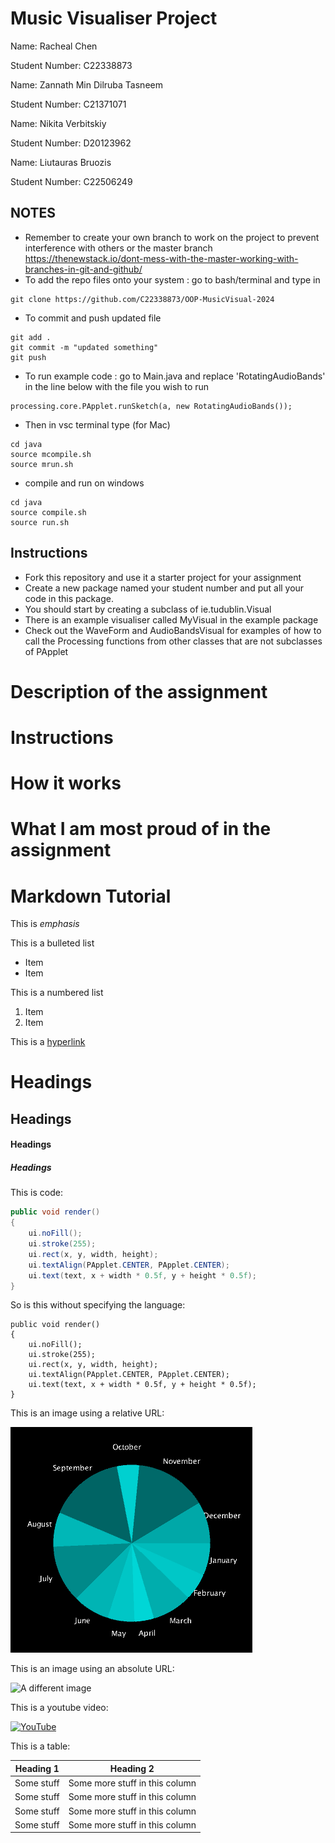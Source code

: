 # Music Visualiser Project

Name: Racheal Chen

Student Number: C22338873

Name: Zannath Min Dilruba Tasneem

Student Number: C21371071

Name: Nikita Verbitskiy

Student Number: D20123962

Name: Liutauras Bruozis

Student Number: C22506249


## NOTES

- Remember to create your own branch to work on the project to prevent interference with others or the master branch
https://thenewstack.io/dont-mess-with-the-master-working-with-branches-in-git-and-github/
- To add the repo files onto your system : go to bash/terminal and type in 
```
git clone https://github.com/C22338873/OOP-MusicVisual-2024
```
- To commit and push updated file 
```
git add .
git commit -m "updated something"
git push
```
- To run example code : go to Main.java and replace 'RotatingAudioBands' in the line below with the file you wish to run
```
processing.core.PApplet.runSketch(a, new RotatingAudioBands());
``` 
- Then in vsc terminal type (for Mac)
```
cd java
source mcompile.sh
source mrun.sh
```
- compile and run on windows
```
cd java
source compile.sh
source run.sh
```

## Instructions
- Fork this repository and use it a starter project for your assignment
- Create a new package named your student number and put all your code in this package.
- You should start by creating a subclass of ie.tudublin.Visual
- There is an example visualiser called MyVisual in the example package
- Check out the WaveForm and AudioBandsVisual for examples of how to call the Processing functions from other classes that are not subclasses of PApplet

# Description of the assignment

# Instructions

# How it works

# What I am most proud of in the assignment

# Markdown Tutorial

This is *emphasis*

This is a bulleted list

- Item
- Item

This is a numbered list

1. Item
1. Item

This is a [hyperlink](http://bryanduggan.org)

# Headings
## Headings
#### Headings
##### Headings

This is code:

```Java
public void render()
{
	ui.noFill();
	ui.stroke(255);
	ui.rect(x, y, width, height);
	ui.textAlign(PApplet.CENTER, PApplet.CENTER);
	ui.text(text, x + width * 0.5f, y + height * 0.5f);
}
```

So is this without specifying the language:

```
public void render()
{
	ui.noFill();
	ui.stroke(255);
	ui.rect(x, y, width, height);
	ui.textAlign(PApplet.CENTER, PApplet.CENTER);
	ui.text(text, x + width * 0.5f, y + height * 0.5f);
}
```

This is an image using a relative URL:

![An image](images/p8.png)

This is an image using an absolute URL:

![A different image](https://bryanduggandotorg.files.wordpress.com/2019/02/infinite-forms-00045.png?w=595&h=&zoom=2)

This is a youtube video:

[![YouTube](http://img.youtube.com/vi/J2kHSSFA4NU/0.jpg)](https://www.youtube.com/watch?v=J2kHSSFA4NU)

This is a table:

| Heading 1 | Heading 2 |
|-----------|-----------|
|Some stuff | Some more stuff in this column |
|Some stuff | Some more stuff in this column |
|Some stuff | Some more stuff in this column |
|Some stuff | Some more stuff in this column |

